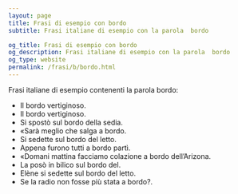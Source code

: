```yaml
---
layout: page
title: Frasi di esempio con bordo 
subtitle: Frasi italiane di esempio con la parola  bordo

og_title: Frasi di esempio con bordo 
og_description: Frasi italiane di esempio con la parola  bordo
og_type: website
permalink: /frasi/b/bordo.html
---
```


Frasi italiane di esempio contenenti la parola bordo:


- Il bordo vertiginoso.
- Il bordo vertiginoso.
- Si spostò sul bordo della sedia.
- «Sarà meglio che salga a bordo.
- Si sedette sul bordo del letto.
- Appena furono tutti a bordo partì.
- «Domani mattina facciamo colazione a bordo dell’Arizona.
- La posò in bilico sul bordo del.
- Elène si sedette sul bordo del letto.
- Se la radio non fosse più stata a bordo?.
